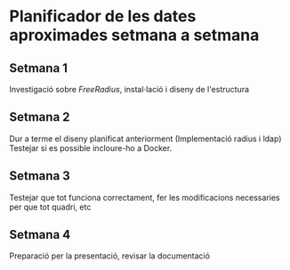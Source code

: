 # Planificador de les dates aproximades setmana a setmana

## Setmana 1

Investigació sobre *FreeRadius*, instal·lació i diseny de l'estructura

## Setmana 2

Dur a terme el diseny planificat anteriorment (Implementació radius i ldap)
Testejar si es possible incloure-ho a Docker.

## Setmana 3

Testejar que tot funciona correctament, fer les modificacions necessaries per que tot quadri, etc

## Setmana 4

Preparació per la presentació, revisar la documentació 
